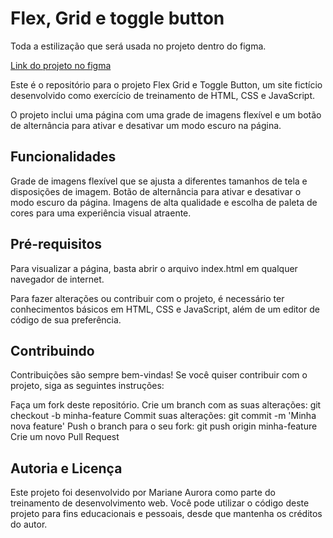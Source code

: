 # Flex, Grid e toggle button

Toda a estilização que será usada no projeto dentro do figma.

[Link do projeto no figma](https://www.figma.com/file/ibWktwVpnog76rMYOdVhks/Dispondo-elementos-com-flexbox-e-grid?node-id=54%3A2358)

Este é o repositório para o projeto Flex Grid e Toggle Button, um site fictício desenvolvido como exercício de treinamento de HTML, CSS e JavaScript.

O projeto inclui uma página com uma grade de imagens flexível e um botão de alternância para ativar e desativar um modo escuro na página.

## Funcionalidades
Grade de imagens flexível que se ajusta a diferentes tamanhos de tela e disposições de imagem.
Botão de alternância para ativar e desativar o modo escuro da página.
Imagens de alta qualidade e escolha de paleta de cores para uma experiência visual atraente.
## Pré-requisitos
Para visualizar a página, basta abrir o arquivo index.html em qualquer navegador de internet.

Para fazer alterações ou contribuir com o projeto, é necessário ter conhecimentos básicos em HTML, CSS e JavaScript, além de um editor de código de sua preferência.

## Contribuindo
Contribuições são sempre bem-vindas! Se você quiser contribuir com o projeto, siga as seguintes instruções:

Faça um fork deste repositório.
Crie um branch com as suas alterações: git checkout -b minha-feature
Commit suas alterações: git commit -m 'Minha nova feature'
Push o branch para o seu fork: git push origin minha-feature
Crie um novo Pull Request
## Autoria e Licença
Este projeto foi desenvolvido por Mariane Aurora como parte do treinamento de desenvolvimento web. Você pode utilizar o código deste projeto para fins educacionais e pessoais, desde que mantenha os créditos do autor.
